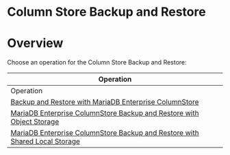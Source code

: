 
# Column Store Backup and Restore


# Overview


Choose an operation for the Column Store Backup and Restore:



| Operation |
| --- |
| Operation |
| [Backup and Restore with MariaDB Enterprise ColumnStore](https://app.gitbook.com/s/SsmexDFPv2xG2OTyO5yV/reference/storage-engines/spider/spider-storage-engine-introduction/mariadb-enterprise-spider-operations/sharded-mariadb-enterprise-spider-topology-operations/sharded-mariadb-enterprise-spider-topology-add-a-shard) |
| [MariaDB Enterprise ColumnStore Backup and Restore with Object Storage](https://app.gitbook.com/s/SsmexDFPv2xG2OTyO5yV/reference/storage-engines/spider/spider-storage-engine-introduction/mariadb-enterprise-spider-operations/sharded-mariadb-enterprise-spider-topology-operations/sharded-mariadb-enterprise-spider-topology-backup-and-restore) |
| [MariaDB Enterprise ColumnStore Backup and Restore with Shared Local Storage](https://app.gitbook.com/s/SsmexDFPv2xG2OTyO5yV/reference/storage-engines/spider/spider-storage-engine-introduction/mariadb-enterprise-spider-operations/sharded-mariadb-enterprise-spider-topology-operations/#update-character-sets-and-collations) |


